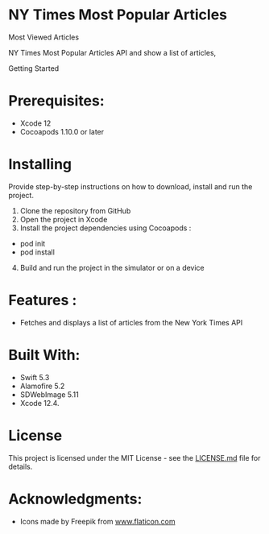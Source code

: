 # NY Times Most Popular Articles
Most Viewed Articles

NY Times Most Popular Articles API and show a list of articles,

Getting Started
# Prerequisites:
- Xcode 12
- Cocoapods 1.10.0 or later


# Installing
Provide step-by-step instructions on how to download, install and run the project.
1. Clone the repository from GitHub
2. Open the project in Xcode
3. Install the project dependencies using Cocoapods :
  - pod init
  - pod install
4. Build and run the project in the simulator or on a device


# Features : 
- Fetches and displays a list of articles from the New York Times API

# Built With: 
- Swift 5.3
- Alamofire 5.2
- SDWebImage 5.11
- Xcode 12.4.

# License
This project is licensed under the MIT License - see the [LICENSE.md](LICENSE.md) file for details.

# Acknowledgments:
- Icons made by Freepik from www.flaticon.com






